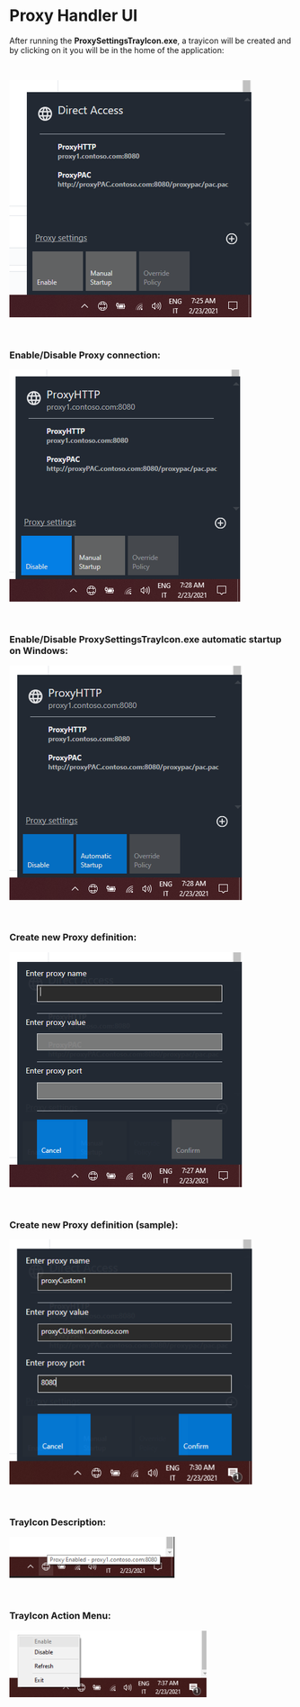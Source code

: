 # Proxy Handler UI

After running the **ProxySettingsTrayIcon.exe**, a trayicon will be created and by clicking on it you will be in the home of the application:

<br/>

![ProxySettings_Home](https://github.com/sbotticelli/ProxyChanger/blob/main/img/ProxySettings_Home.PNG)


<br/>

### **Enable/Disable** Proxy connection:

![ProxySettings_Enabled](https://github.com/sbotticelli/ProxyChanger/blob/main/img/ProxySettings_Enabled.PNG)


<br/>

### Enable/Disable ProxySettingsTrayIcon.exe **automatic startup** on Windows:

![ProxySettings_EnabledAndAutomaticStartup](https://github.com/sbotticelli/ProxyChanger/blob/main/img/ProxySettings_EnabledAndAutomaticStartup.PNG)


<br/>

### **Create** new Proxy definition:

![ProxySettings_NewProxyDefinition](https://github.com/sbotticelli/ProxyChanger/blob/main/img/ProxySettings_NewProxyDefinition.PNG)


<br/>

### Create new Proxy definition (sample):

![ProxySettings_NewProxyDefinition2](https://github.com/sbotticelli/ProxyChanger/blob/main/img/ProxySettings_NewProxyDefinition2.PNG)


<br/>

### **TrayIcon Description**:

![ProxySettings_IconTrayDescription](https://github.com/sbotticelli/ProxyChanger/blob/main/img/ProxySettings_IconTrayDescription.PNG)


<br/>

### **TrayIcon Action Menu**:

![ProxySettings_IconTrayDescription2](https://github.com/sbotticelli/ProxyChanger/blob/main/img/ProxySettings_IconTrayDescription2.PNG)
